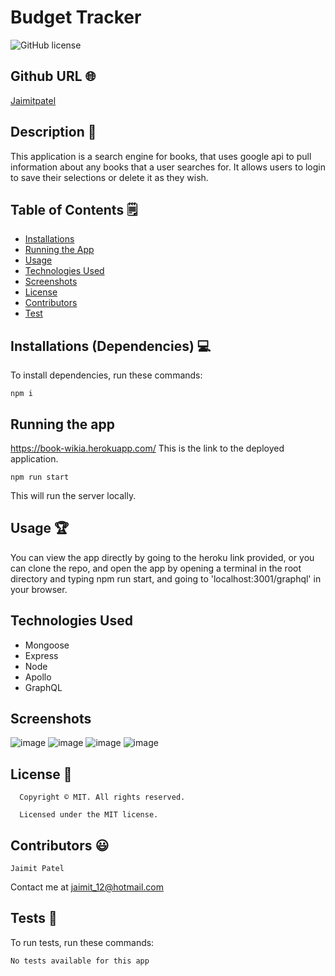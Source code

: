 # Budget Tracker
![GitHub license](https://img.shields.io/badge/license-MIT-yellowgreen.svg)
## Github URL 🌐
[Jaimitpatel](https://github.com/Jaimitpatel/)
## Description 📝
This application is a search engine for books, that uses google api to pull information about any books that a user searches for. It allows users to login to save their selections or delete it as they wish.
## Table of Contents 🗒
* [Installations](#installations-dependencies-)
* [Running the App](#running-the-app)
* [Usage](#usage-)
* [Technologies Used](#technologies-used)
* [Screenshots](#screenshots)
* [License](#license-)
* [Contributors](#contributors-)
* [Test](#tests-)
## Installations (Dependencies) 💻
To install dependencies, run these commands:
```
npm i
```
## Running the app

 https://book-wikia.herokuapp.com/
This is the link to the deployed application.


```
npm run start
```
This will run the server locally.

## Usage 🏆
You can view the app directly by going to the heroku link provided, or you can clone the repo, and open the app by opening a terminal in the root directory and typing npm run start, and going to 'localhost:3001/graphql' in your browser. 

## Technologies Used
- Mongoose
- Express
- Node
- Apollo
- GraphQL

## Screenshots
![image](https://user-images.githubusercontent.com/3880463/163892794-d6c3262f-3872-4c56-8f3b-3c1f1d5c0c9b.png)
![image](https://user-images.githubusercontent.com/3880463/163892816-9b818162-3fae-475d-a123-c0f4c6adee4a.png)
![image](https://user-images.githubusercontent.com/3880463/163892843-970e2d88-94d0-4661-97b6-45a3f10d88ea.png)
![image](https://user-images.githubusercontent.com/3880463/163893100-bed13f08-9277-4512-bd32-e5c3d7611fb1.png)






## License 📛
      Copyright © MIT. All rights reserved. 
      
      Licensed under the MIT license.
      
## Contributors 😃
```
Jaimit Patel
```
Contact me at jaimit_12@hotmail.com

## Tests 🧪
To run tests, run these commands:
```
No tests available for this app
```
